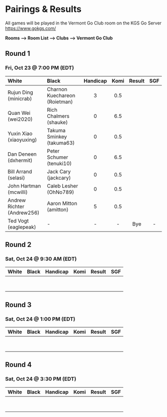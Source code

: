 # Pairings & Results

All games will be played in the Vermont Go Club room on the KGS Go Server https://www.gokgs.com/

__Rooms –> Room List –> Clubs –> Vermont Go Club__



## Round 1
### Fri, Oct 23 @	7:00 PM (EDT)

| White                      | Black                         | Handicap | Komi | Result | SGF |
|:-----                      |:-----                         |:--------:|:----:|:------:|:---:|
| Rujun Ding (minicrab)      | Charnon Kuechareon (Roietman) | 3        | 0.5  |        |     |
| Quan Wei (wei2020)         | Rich Chalmers (shauke)        | 0        | 6.5  |        |     |
| Yuxin Xiao (xiaoyuxing)    | Takuma Sminkey (takuma63)     | 0        | 0.5  |        |     |
| Dan Deneen	(dxhermit)     | Peter Schumer (tenuki10)      | 0        | 6.5  |        |     |
| Bill Arrand (selasi)       | Jack Cary (jackcary)          | 0        | 0.5  |        |     |
| John Hartman (mcwilli)     | Caleb Lesher (OhNo789)        | 0        | 0.5  |        |     |
| Andrew Richter (Andrew256) | Aaron Mitton (amitton)        | 5        | 0.5  |        |     |
| Ted Vogt (eaglepeak)       | -                             | -        | -    | Bye    | -   |


## Round 2
### Sat, Oct 24	@ 9:30 AM (EDT)

| White | Black | Handicap | Komi | Result | SGF |
|:-----:|:-----:|:--------:|:----:|:------:|:---:|
|       |       |          |      |        |     |
|       |       |          |      |        |     |
|       |       |          |      |        |     |
|       |       |          |      |        |     |
|       |       |          |      |        |     |
|       |       |          |      |        |     |
|       |       |          |      |        |     |
|       |       |          |      |        |     |


## Round 3
### Sat, Oct 24	@ 1:00 PM (EDT)

| White | Black | Handicap | Komi | Result | SGF |
|:-----:|:-----:|:--------:|:----:|:------:|:---:|
|       |       |          |      |        |     |
|       |       |          |      |        |     |
|       |       |          |      |        |     |
|       |       |          |      |        |     |
|       |       |          |      |        |     |
|       |       |          |      |        |     |
|       |       |          |      |        |     |
|       |       |          |      |        |     |


## Round 4
### Sat, Oct 24	@ 3:30 PM (EDT)

| White | Black | Handicap | Komi | Result | SGF |
|:-----:|:-----:|:--------:|:----:|:------:|:---:|
|       |       |          |      |        |     |
|       |       |          |      |        |     |
|       |       |          |      |        |     |
|       |       |          |      |        |     |
|       |       |          |      |        |     |
|       |       |          |      |        |     |
|       |       |          |      |        |     |
|       |       |          |      |        |     |
